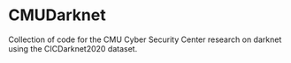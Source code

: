 # CMUDarknet
Collection of code for the CMU Cyber Security Center research on darknet using the CICDarknet2020 dataset.
